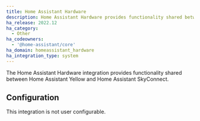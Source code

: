 ```yaml
---
title: Home Assistant Hardware
description: Home Assistant Hardware provides functionality shared between Home Assistant Yellow and Home Assistant SkyConnect.
ha_release: 2022.12
ha_category:
  - Other
ha_codeowners:
  - '@home-assistant/core'
ha_domain: homeassistant_hardware
ha_integration_type: system
---
```


The Home Assistant Hardware integration provides functionality
shared between Home Assistant Yellow and Home Assistant SkyConnect.

## Configuration

This integration is not user configurable.
